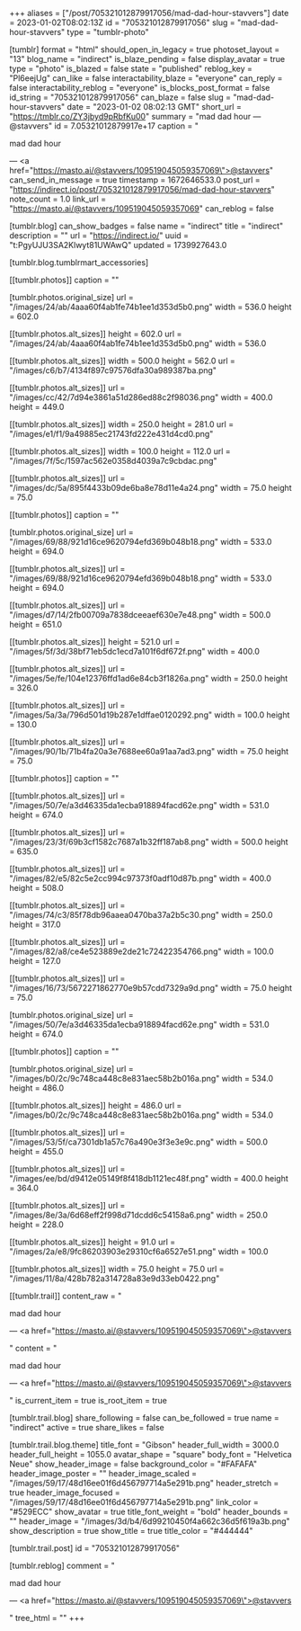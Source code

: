 +++
aliases = ["/post/705321012879917056/mad-dad-hour-stavvers"]
date = 2023-01-02T08:02:13Z
id = "705321012879917056"
slug = "mad-dad-hour-stavvers"
type = "tumblr-photo"

[tumblr]
format = "html"
should_open_in_legacy = true
photoset_layout = "13"
blog_name = "indirect"
is_blaze_pending = false
display_avatar = true
type = "photo"
is_blazed = false
state = "published"
reblog_key = "Pl6eejUg"
can_like = false
interactability_blaze = "everyone"
can_reply = false
interactability_reblog = "everyone"
is_blocks_post_format = false
id_string = "705321012879917056"
can_blaze = false
slug = "mad-dad-hour-stavvers"
date = "2023-01-02 08:02:13 GMT"
short_url = "https://tmblr.co/ZY3jbyd9pRbfKu00"
summary = "mad dad hour — @stavvers"
id = 7.05321012879917e+17
caption = "<p>mad dad hour</p> — <a href=\"https://masto.ai/@stavvers/109519045059357069\">@stavvers</a>"
can_send_in_message = true
timestamp = 1672646533.0
post_url = "https://indirect.io/post/705321012879917056/mad-dad-hour-stavvers"
note_count = 1.0
link_url = "https://masto.ai/@stavvers/109519045059357069"
can_reblog = false

[tumblr.blog]
can_show_badges = false
name = "indirect"
title = "indirect"
description = ""
url = "https://indirect.io/"
uuid = "t:PgyUJU3SA2Klwyt81UWAwQ"
updated = 1739927643.0

[tumblr.blog.tumblrmart_accessories]

[[tumblr.photos]]
caption = ""

[tumblr.photos.original_size]
url = "/images/24/ab/4aaa60f4ab1fe74b1ee1d353d5b0.png"
width = 536.0
height = 602.0

[[tumblr.photos.alt_sizes]]
height = 602.0
url = "/images/24/ab/4aaa60f4ab1fe74b1ee1d353d5b0.png"
width = 536.0

[[tumblr.photos.alt_sizes]]
width = 500.0
height = 562.0
url = "/images/c6/b7/4134f897c97576dfa30a989387ba.png"

[[tumblr.photos.alt_sizes]]
url = "/images/cc/42/7d94e3861a51d286ed88c2f98036.png"
width = 400.0
height = 449.0

[[tumblr.photos.alt_sizes]]
width = 250.0
height = 281.0
url = "/images/e1/f1/9a49885ec21743fd222e431d4cd0.png"

[[tumblr.photos.alt_sizes]]
width = 100.0
height = 112.0
url = "/images/7f/5c/1597ac562e0358d4039a7c9cbdac.png"

[[tumblr.photos.alt_sizes]]
url = "/images/dc/5a/895f4433b09de6ba8e78d11e4a24.png"
width = 75.0
height = 75.0

[[tumblr.photos]]
caption = ""

[tumblr.photos.original_size]
url = "/images/69/88/921d16ce9620794efd369b048b18.png"
width = 533.0
height = 694.0

[[tumblr.photos.alt_sizes]]
url = "/images/69/88/921d16ce9620794efd369b048b18.png"
width = 533.0
height = 694.0

[[tumblr.photos.alt_sizes]]
url = "/images/d7/14/2fb00709a7838dceeaef630e7e48.png"
width = 500.0
height = 651.0

[[tumblr.photos.alt_sizes]]
height = 521.0
url = "/images/5f/3d/38bf71eb5dc1ecd7a101f6df672f.png"
width = 400.0

[[tumblr.photos.alt_sizes]]
url = "/images/5e/fe/104e12376ffd1ad6e84cb3f1826a.png"
width = 250.0
height = 326.0

[[tumblr.photos.alt_sizes]]
url = "/images/5a/3a/796d501d19b287e1dffae0120292.png"
width = 100.0
height = 130.0

[[tumblr.photos.alt_sizes]]
url = "/images/90/1b/71b4fa20a3e7688ee60a91aa7ad3.png"
width = 75.0
height = 75.0

[[tumblr.photos]]
caption = ""

[[tumblr.photos.alt_sizes]]
url = "/images/50/7e/a3d46335da1ecba918894facd62e.png"
width = 531.0
height = 674.0

[[tumblr.photos.alt_sizes]]
url = "/images/23/3f/69b3cf1582c7687a1b32ff187ab8.png"
width = 500.0
height = 635.0

[[tumblr.photos.alt_sizes]]
url = "/images/82/e5/82c5e2cc994c97373f0adf10d87b.png"
width = 400.0
height = 508.0

[[tumblr.photos.alt_sizes]]
url = "/images/74/c3/85f78db96aaea0470ba37a2b5c30.png"
width = 250.0
height = 317.0

[[tumblr.photos.alt_sizes]]
url = "/images/82/a8/ce4e523889e2de21c72422354766.png"
width = 100.0
height = 127.0

[[tumblr.photos.alt_sizes]]
url = "/images/16/73/5672271862770e9b57cdd7329a9d.png"
width = 75.0
height = 75.0

[tumblr.photos.original_size]
url = "/images/50/7e/a3d46335da1ecba918894facd62e.png"
width = 531.0
height = 674.0

[[tumblr.photos]]
caption = ""

[tumblr.photos.original_size]
url = "/images/b0/2c/9c748ca448c8e831aec58b2b016a.png"
width = 534.0
height = 486.0

[[tumblr.photos.alt_sizes]]
height = 486.0
url = "/images/b0/2c/9c748ca448c8e831aec58b2b016a.png"
width = 534.0

[[tumblr.photos.alt_sizes]]
url = "/images/53/5f/ca7301db1a57c76a490e3f3e3e9c.png"
width = 500.0
height = 455.0

[[tumblr.photos.alt_sizes]]
url = "/images/ee/bd/d9412e05149f8f418db1121ec48f.png"
width = 400.0
height = 364.0

[[tumblr.photos.alt_sizes]]
url = "/images/8e/3a/6d68eff2f998d71dcdd6c54158a6.png"
width = 250.0
height = 228.0

[[tumblr.photos.alt_sizes]]
height = 91.0
url = "/images/2a/e8/9fc86203903e29310cf6a6527e51.png"
width = 100.0

[[tumblr.photos.alt_sizes]]
width = 75.0
height = 75.0
url = "/images/11/8a/428b782a314728a83e9d33eb0422.png"

[[tumblr.trail]]
content_raw = "<p><p>mad dad hour</p> — <a href=\"https://masto.ai/@stavvers/109519045059357069\">@stavvers</a></p>"
content = "<p><p>mad dad hour</p> &mdash; <a href=\"https://masto.ai/@stavvers/109519045059357069\">@stavvers</a></p>"
is_current_item = true
is_root_item = true

[tumblr.trail.blog]
share_following = false
can_be_followed = true
name = "indirect"
active = true
share_likes = false

[tumblr.trail.blog.theme]
title_font = "Gibson"
header_full_width = 3000.0
header_full_height = 1055.0
avatar_shape = "square"
body_font = "Helvetica Neue"
show_header_image = false
background_color = "#FAFAFA"
header_image_poster = ""
header_image_scaled = "/images/59/17/48d16ee01f6d456797714a5e291b.png"
header_stretch = true
header_image_focused = "/images/59/17/48d16ee01f6d456797714a5e291b.png"
link_color = "#529ECC"
show_avatar = true
title_font_weight = "bold"
header_bounds = ""
header_image = "/images/3d/b4/6d99210450f4a662c36d5f619a3b.png"
show_description = true
show_title = true
title_color = "#444444"

[tumblr.trail.post]
id = "705321012879917056"

[tumblr.reblog]
comment = "<p><p>mad dad hour</p> — <a href=\"https://masto.ai/@stavvers/109519045059357069\">@stavvers</a></p>"
tree_html = ""
+++
